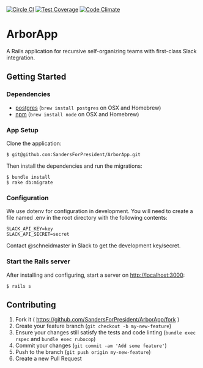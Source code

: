 [![Circle CI](https://circleci.com/gh/SandersForPresident/ArborApp.svg?style=svg)](https://circleci.com/gh/SandersForPresident/ArborApp)
[![Test Coverage](https://codeclimate.com/github/SandersForPresident/ArborApp/badges/coverage.svg)](https://codeclimate.com/github/SandersForPresident/ArborApp/coverage)
[![Code Climate](https://codeclimate.com/github/SandersForPresident/ArborApp/badges/gpa.svg)](https://codeclimate.com/github/SandersForPresident/ArborApp)

# ArborApp

A Rails application for recursive self-organizing teams with first-class Slack integration.

## Getting Started

### Dependencies

* [postgres](https://wiki.postgresql.org/wiki/Detailed_installation_guides) (`brew install postgres` on OSX and Homebrew)
* [npm](https://docs.npmjs.com/getting-started/installing-node) (`brew install node` on OSX and Homebrew)

### App Setup

Clone the application:

```
$ git@github.com:SandersForPresident/ArborApp.git
```

Then install the dependencies and run the migrations:

```
$ bundle install
$ rake db:migrate
```

### Configuration

We use dotenv for configuration in development. You will need to create a file named .env in the root directory with the following contents:

```
SLACK_API_KEY=key
SLACK_API_SECRET=secret
```

Contact @schneidmaster in Slack to get the development key/secret.

### Start the Rails server

After installing and configuring, start a server on [http://localhost:3000](http://localhost:3000):

```
$ rails s
```

## Contributing

1. Fork it ( https://github.com/SandersForPresident/ArborApp/fork )
2. Create your feature branch (`git checkout -b my-new-feature`)
3. Ensure your changes still satisfy the tests and code linting (`bundle exec rspec` and `bundle exec rubocop`)
4. Commit your changes (`git commit -am 'Add some feature'`)
5. Push to the branch (`git push origin my-new-feature`)
6. Create a new Pull Request
